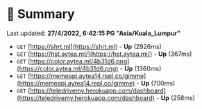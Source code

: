 # 📖 Summary
Last updated: **27/4/2022, 6:42:15 PG "Asia/Kuala_Lumpur"**

- `GET` [https://shrt.ml](https://shrt.ml) - **Up** (2926ms)
- `GET` [https://hst.aytea.ml/](https://hst.aytea.ml/) - **Up** (367ms)
- `GET` [https://color.aytea.ml/4b31d6.png](https://color.aytea.ml/4b31d6.png) - **Up** (1360ms)
- `GET` [https://memeapi.aytea14.repl.co/gimme](https://memeapi.aytea14.repl.co/gimme) - **Up** (700ms)
- `GET` [https://teledrivemy.herokuapp.com/dashboard](https://teledrivemy.herokuapp.com/dashboard) - **Up** (258ms)
